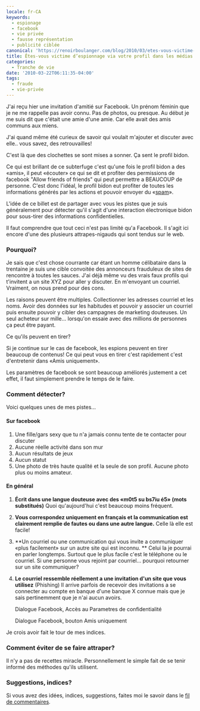 ```yaml
---
locale: fr-CA
keywords:
  - espionage
  - facebook
  - vie privée
  - fausse représentation
  - publicité ciblée
canonical: 'https://renoirboulanger.com/blog/2010/03/etes-vous-victime-despionnage-via-votre-profil-dans-les-medias-sociaux/'
title: Êtes-vous victime d’espionnage via votre profil dans les médias sociaux
categories:
  - Tranche de vie
date: '2010-03-22T06:11:35-04:00'
tags:
  - fraude
  - vie-privée
---
```


<AppImage src="/blog/2010/03/spy_vs_spy.jpg" alt="Crédit: Spy Vs. Spy (c) Antonio Prohías"></AppImage>

J'ai reçu hier une invitation d'amitié sur Facebook. Un prénom féminin que je ne
me rappelle pas avoir connu. Pas de photos, ou presque. Au début je me suis dit
que c'était une amie d'une amie. Car elle avait des amis communs aux miens.

J'ai quand même été curieux de savoir qui voulait m'ajouter et discuter avec
elle.. vous savez, des retrouvailles!

C'est là que des clochettes se sont mises a sonner. Ça sent le profil bidon.

Ce qui est brillant de ce subterfuge c'est qu'une fois le profil bidon a des
«amis», il peut «écouter» ce qui se dit et profiter des permissions de facebook
"Allow friends of friends" qui peut permettre a BEAUCOUP de personne. C'est donc
l'idéal, le profil bidon eut profiter de toutes les informations générés par les
actions et pouvoir envoyer du «[spam][2]».

L'idée de ce billet est de partager avec vous les pistes que je suis
généralement pour détecter qu'il s'agit d'une interaction électronique bidon
pour sous-tirer des informations confidentielles.

Il faut comprendre que tout ceci n'est pas limité qu'a Facebook. Il s'agit ici
encore d'une des plusieurs attrapes-nigauds qui sont tendus sur le web.

### Pourquoi?

Je sais que c'est chose courrante car étant un homme célibataire dans la
trentaine je suis une cible convoitée des annonceurs frauduleux de sites de
rencontre à toutes les sauces. J'ai déjà même vu des vrais faux profils qui
t'invitent a un site XYZ pour aller y discuter. En m'envoyant un courriel.
Vraiment, on nous prend pour des cons.

Les raisons peuvent être multiples. Collectionner les adresses courriel et les
noms. Avoir des données sur les habitudes et pouvoir y associer un courriel puis
ensuite pouvoir y cibler des campagnes de marketing douteuses. Un seul acheteur
sur mille... lorsqu'on essaie avec des millions de personnes ça peut être
payant.

Ce qu'ils peuvent en tirer?

Si je continue sur le cas de facebook, les espions peuvent en tirer beaucoup de
contenus! Ce qui peut vous en tirer c'est rapidement c'est d'entretenir dans
«Amis uniquement».

Les paramètres de facebook se sont beaucoup améliorés justement a cet effet, il
faut simplement prendre le temps de le faire.

### Comment détecter?

Voici quelques unes de mes pistes...

#### Sur facebook

1. Une fille/gars sexy que tu n'a jamais connu tente de te contacter pour
   discuter
2. Aucune réelle activité dans son mur
3. Aucun résultats de jeux
4. Aucun statut
5. Une photo de très haute qualité et la seule de son profil. Aucune photo plus
   ou moins amateur.

#### En général

1. **Écrit dans une langue douteuse avec des «m0t5 su bs7iu é5» (mots
   substitués)** Quoi qu'aujourd'hui c'est beaucoup moins fréquent.
2. **Vous correspondez uniquement en français et la communication est clairement
   remplie de fautes ou dans une autre langue.** Celle là elle est facile!
3. **Un courriel ou une communication qui vous invite a communiquer «plus
   facilement» sur un autre site qui est inconnu. ** Celui la je pourrai en
   parler longtemps. Surtout que le plus facile c'est le téléphone ou le
   courriel. Si une personne vous rejoint par courriel... pourquoi retourner sur
   un site communiquer?
4. **Le courriel ressemble réellement a une invitation d'un site que vous
   utilisez** (Phishing) Il arrive parfois de recevoir des invitations a se
   connecter au compte en banque d'une banque X connue mais que je sais
   pertinemment que je n'ai aucun avoirs.

   <AppImage src="/blog/2010/03/277c345c4600aa60f996428df1f1a5e115ad6e4a.png" alt="Dialogue Facebook, Accès au Parametres de confidentialité"></AppImage>

   Dialogue Facebook, Accès au Parametres de confidentialité

   <AppImage src="/blog/2010/03/7a5256d19243bdfd2afdd77ced006ec88d4e9382.png" alt="Dialogue Facebook, bouton Amis uniquement"></AppImage>
   Dialogue Facebook, bouton Amis uniquement

Je crois avoir fait le tour de mes indices.

### Comment éviter de se faire attraper?

Il n'y a pas de recettes miracle. Personnellement le simple fait de se tenir
informé des méthodes qu'ils utilisent.

### Suggestions, indices?

Si vous avez des idées, indices, suggestions, faites moi le savoir dans le [fil
de commentaires][3].

[1]: https://en.wikipedia.org/wiki/Spy_vs._Spy
[2]: https://fr.wikipedia.org/wiki/Spam
[3]:
  http://renoirboulanger.com/blog/2010/03/etes-vous-victime-despionnage-via-votre-profil-dans-les-medias-sociaux#comments
